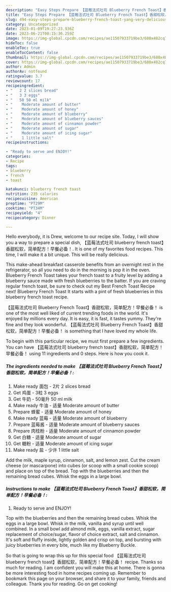 ```yaml
---
description: "Easy Steps Prepare 【蓝莓法式吐司 Blueberry French Toast】香甜松软，简单配方！早餐必备！ yang Very Delicious"
title: "Easy Steps Prepare 【蓝莓法式吐司 Blueberry French Toast】香甜松软，简单配方！早餐必备！ yang Very Delicious"
slug: 494-easy-steps-prepare-blueberry-french-toast-yang-very-delicious
category: Uncategorized
date: 2023-01-09T19:27:23.936Z
date: 2023-06-21T00:15:36.259Z
image: https://img-global.cpcdn.com/recipes/ae11507933719be3/680x482cq70/蓝莓法式吐司-blueberry-french-toast香甜松软简单配方早餐必备-recipe-main-photo.jpg
hideToc: false
enableToc: true
enableTocContent: false
thumbnail: https://img-global.cpcdn.com/recipes/ae11507933719be3/680x482cq70/蓝莓法式吐司-blueberry-french-toast香甜松软简单配方早餐必备-recipe-main-photo.jpg
cover: https://img-global.cpcdn.com/recipes/ae11507933719be3/680x482cq70/蓝莓法式吐司-blueberry-french-toast香甜松软简单配方早餐必备-recipe-main-photo.jpg
author: Admin
authorAv: notfound
ratingvalue: 3.7
reviewcount: 17
recipeingredient:
- "   2 2 slices bread"
- "   3 3 eggs"
- "   50 50 ml milk"
- "    Moderate amount of butter"
- "    Moderate amount of honey"
- "    Moderate amount of blueberry"
- "    Moderate amount of blueberry sauces"
- "    Moderate amount of cinnamon powder"
- "    Moderate amount of sugar"
- "    Moderate amount of icing sugar"
- "    1 little salt"
recipeinstructions:

- "Ready to serve and ENJOY!"
categories:
- Recipe
tags:
- blueberry
- french
- toast

katakunci: blueberry french toast 
nutrition: 235 calories
recipecuisine: American
preptime: "PT29M"
cooktime: "PT34M"
recipeyield: "4"
recipecategory: Dinner

---
```



Hello everybody, it is Drew, welcome to our recipe site. Today, I will show you a way to prepare a special dish, 【蓝莓法式吐司 blueberry french toast】香甜松软，简单配方！早餐必备！. It is one of my favorites food recipes. This time, I will make it a bit unique. This will be really delicious.

This make-ahead breakfast casserole benefits from an overnight rest in the refrigerator, so all you need to do in the morning is pop it in the oven. Blueberry French Toast takes your french toast to a fruity level by adding a blueberry sauce made with fresh blueberries to the batter. If you are craving regular french toast, be sure to check out my Best French Toast Recipe next! Blueberry French Toast It starts with a pint of fresh blueberries in this blueberry french toast recipe.

【蓝莓法式吐司 Blueberry French Toast】香甜松软，简单配方！早餐必备！ is one of the most well liked of current trending foods in the world. It's enjoyed by millions every day. It is easy, it is fast, it tastes yummy. They're fine and they look wonderful. 【蓝莓法式吐司 Blueberry French Toast】香甜松软，简单配方！早餐必备！ is something that I have loved my whole life.


To begin with this particular recipe, we must first prepare a few ingredients. You can have 【蓝莓法式吐司 blueberry french toast】香甜松软，简单配方！早餐必备！ using 11 ingredients and 0 steps. Here is how you cook it.

<!--inarticleads1-->

##### The ingredients needed to make 【蓝莓法式吐司 Blueberry French Toast】香甜松软，简单配方！早餐必备！:

1. Make ready  面包 - 2片 2 slices bread
1. Get  鸡蛋 - 3粒 3 eggs
1. Get  牛奶 - 50毫升 50 ml milk
1. Make ready  牛油 - 适量 Moderate amount of butter
1. Prepare  蜂蜜 - 适量 Moderate amount of honey
1. Make ready  蓝莓 - 适量 Moderate amount of blueberry
1. Prepare  蓝莓酱 - 适量 Moderate amount of blueberry sauces
1. Prepare  肉桂粉 - 适量 Moderate amount of cinnamon powder
1. Get  白糖 - 适量 Moderate amount of sugar
1. Get  糖粉 - 适量 Moderate amount of icing sugar
1. Make ready  盐 - 少许 1 little salt


Add the milk, maple syrup, cinnamon, salt, and lemon zest. Cut the cream cheese (or mascarpone) into cubes (or scoop with a small cookie scoop) and place on top of the bread. Top with the blueberries and then the remaining bread cubes. Whisk the eggs in a large bowl. 

<!--inarticleads2-->

##### Instructions to make 【蓝莓法式吐司 Blueberry French Toast】香甜松软，简单配方！早餐必备！:


1. Ready to serve and ENJOY!

Top with the blueberries and then the remaining bread cubes. Whisk the eggs in a large bowl. Whisk in the milk, vanilla and syrup until well combined. In a small bowl add almond milk, eggs, vanilla extract, sugar replacement of choice/sugar, flavor of choice extract, salt and cinnamon. It&#39;s soft and fluffy inside, lightly golden and crisp on top, and bursting with juicy blueberries in every bite, much like my Blueberry Buckle. 

So that is going to wrap this up for this special food 【蓝莓法式吐司 blueberry french toast】香甜松软，简单配方！早餐必备！ recipe. Thanks so much for reading. I am confident you will make this at home. There is gonna be more interesting food in home recipes coming up. Remember to bookmark this page on your browser, and share it to your family, friends and colleague. Thank you for reading. Go on get cooking!
